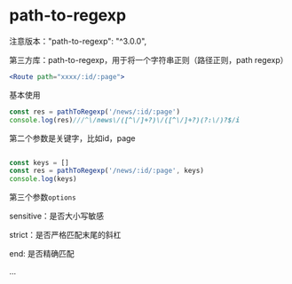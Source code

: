 # path-to-regexp

注意版本："path-to-regexp": "^3.0.0",

第三方库：path-to-regexp，用于将一个字符串正则（路径正则，path regexp）

```jsx
<Route path="xxxx/:id/:page">
```


基本使用

```jsx
const res = pathToRegexp('/news/:id/:page')
console.log(res)///^\/news\/([^\/]+?)\/([^\/]+?)(?:\/)?$/i
```

第二个参数是关键字，比如id，page

```jsx

const keys = []
const res = pathToRegexp('/news/:id/:page', keys)
console.log(keys)

```

第三个参数`options`

sensitive：是否大小写敏感

strict：是否严格匹配末尾的斜杠

end: 是否精确匹配

...